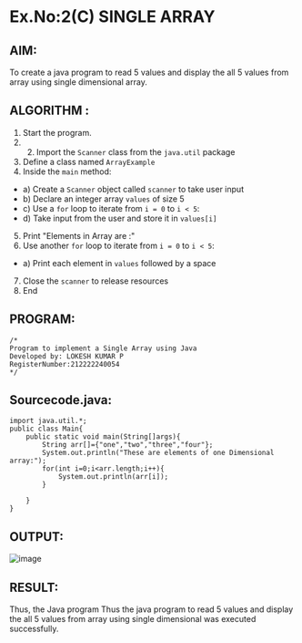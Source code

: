 # Ex.No:2(C)    SINGLE ARRAY

## AIM:
To create a java program to read 5 values and display the all 5 values from array using single dimensional array.

## ALGORITHM :
1.	Start the program.
2.	2.	Import the `Scanner` class from the `java.util` package
3.	Define a class named `ArrayExample`
4.	Inside the `main` method:
-	a) Create a `Scanner` object called `scanner` to take user input
-	b) Declare an integer array `values` of size 5
-	c) Use a `for` loop to iterate from `i = 0` to `i < 5`:
-   d) Take input from the user and store it in `values[i]`
5.	Print "Elements in Array are :"
6.	Use another `for` loop to iterate from `i = 0` to `i < 5`:
-	a) Print each element in `values` followed by a space
7.	Close the `scanner` to release resources
8.	End





## PROGRAM:
 ```
/*
Program to implement a Single Array using Java
Developed by: LOKESH KUMAR P
RegisterNumber:212222240054  
*/
```

## Sourcecode.java:
```
import java.util.*;
public class Main{
    public static void main(String[]args){
        String arr[]={"one","two","three","four"};
        System.out.println("These are elements of one Dimensional array:");
        for(int i=0;i<arr.length;i++){
            System.out.println(arr[i]);
        }
        
    }
}
```







## OUTPUT:
![image](https://github.com/user-attachments/assets/77986d60-6187-437c-883f-2dd2ddea7c04)



## RESULT:
Thus, the Java program Thus the java program to read 5 values and display the all 5 values from array using single dimensional  was executed successfully.


